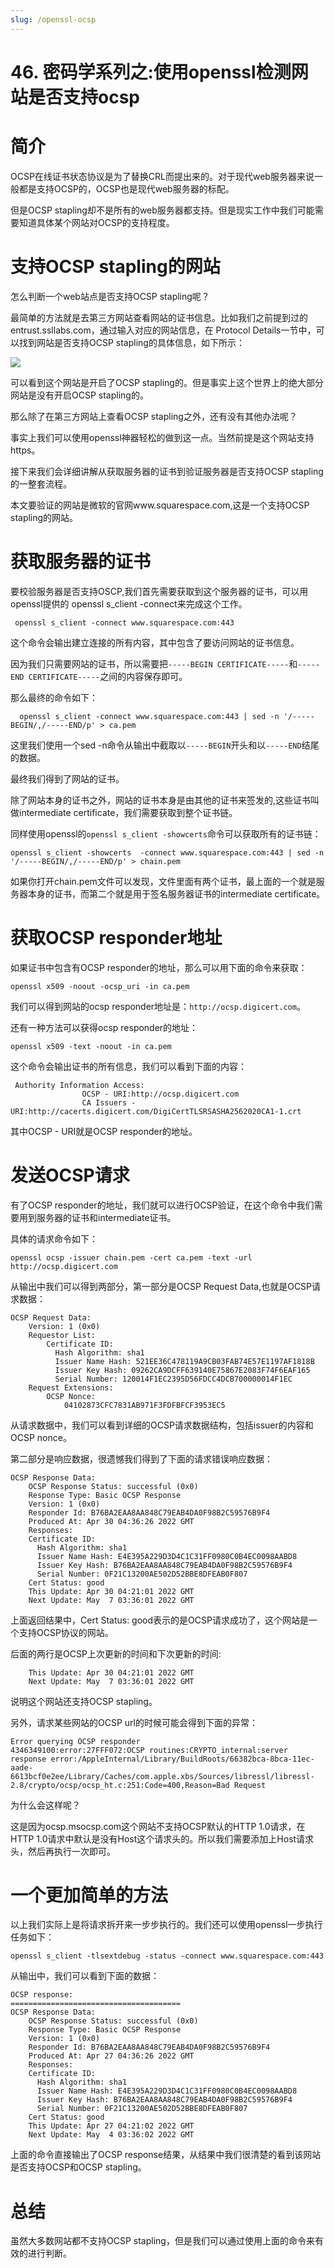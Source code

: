 ```yaml
---
slug: /openssl-ocsp
---
```


# 46. 密码学系列之:使用openssl检测网站是否支持ocsp



# 简介

OCSP在线证书状态协议是为了替换CRL而提出来的。对于现代web服务器来说一般都是支持OCSP的，OCSP也是现代web服务器的标配。

但是OCSP stapling却不是所有的web服务器都支持。但是现实工作中我们可能需要知道具体某个网站对OCSP的支持程度。

# 支持OCSP stapling的网站

怎么判断一个web站点是否支持OCSP stapling呢？

最简单的方法就是去第三方网站查看网站的证书信息。比如我们之前提到过的entrust.ssllabs.com，通过输入对应的网站信息，在
Protocol Details一节中，可以找到网站是否支持OCSP stapling的具体信息，如下所示：

![](https://img-blog.csdnimg.cn/dd1db9a21f3845178d17bcb55bfc70de.png)

可以看到这个网站是开启了OCSP stapling的。但是事实上这个世界上的绝大部分网站是没有开启OCSP stapling的。

那么除了在第三方网站上查看OCSP stapling之外，还有没有其他办法呢？

事实上我们可以使用openssl神器轻松的做到这一点。当然前提是这个网站支持https。

接下来我们会详细讲解从获取服务器的证书到验证服务器是否支持OCSP stapling的一整套流程。

本文要验证的网站是微软的官网www.squarespace.com,这是一个支持OCSP stapling的网站。

# 获取服务器的证书

要校验服务器是否支持OSCP,我们首先需要获取到这个服务器的证书，可以用openssl提供的 openssl s_client -connect来完成这个工作。

```
 openssl s_client -connect www.squarespace.com:443
```

这个命令会输出建立连接的所有内容，其中包含了要访问网站的证书信息。

因为我们只需要网站的证书，所以需要把`-----BEGIN CERTIFICATE-----`和`-----END CERTIFICATE-----`之间的内容保存即可。

那么最终的命令如下：

```
  openssl s_client -connect www.squarespace.com:443 | sed -n '/-----BEGIN/,/-----END/p' > ca.pem
```

这里我们使用一个sed -n命令从输出中截取以`-----BEGIN`开头和以`-----END`结尾的数据。

最终我们得到了网站的证书。

除了网站本身的证书之外，网站的证书本身是由其他的证书来签发的,这些证书叫做intermediate certificate，我们需要获取到整个证书链。

同样使用openssl的`openssl s_client -showcerts`命令可以获取所有的证书链：

```
openssl s_client -showcerts  -connect www.squarespace.com:443 | sed -n '/-----BEGIN/,/-----END/p' > chain.pem
```

如果你打开chain.pem文件可以发现，文件里面有两个证书，最上面的一个就是服务器本身的证书，而第二个就是用于签名服务器证书的intermediate certificate。

# 获取OCSP responder地址

如果证书中包含有OCSP responder的地址，那么可以用下面的命令来获取：

```
openssl x509 -noout -ocsp_uri -in ca.pem 
```

我们可以得到网站的ocsp responder地址是：`http://ocsp.digicert.com`。

还有一种方法可以获得ocsp responder的地址：

```
openssl x509 -text -noout -in ca.pem
```

这个命令会输出证书的所有信息，我们可以看到下面的内容：

```
 Authority Information Access:
                OCSP - URI:http://ocsp.digicert.com
                CA Issuers - URI:http://cacerts.digicert.com/DigiCertTLSRSASHA2562020CA1-1.crt
```

其中OCSP - URI就是OCSP responder的地址。

# 发送OCSP请求

有了OCSP responder的地址，我们就可以进行OCSP验证，在这个命令中我们需要用到服务器的证书和intermediate证书。

具体的请求命令如下：

```
openssl ocsp -issuer chain.pem -cert ca.pem -text -url http://ocsp.digicert.com
```

从输出中我们可以得到两部分，第一部分是OCSP Request Data,也就是OCSP请求数据：

```
OCSP Request Data:
    Version: 1 (0x0)
    Requestor List:
        Certificate ID:
          Hash Algorithm: sha1
          Issuer Name Hash: 521EE36C478119A9CB03FAB74E57E1197AF1818B
          Issuer Key Hash: 09262CA9DCFF639140E75867E2083F74F6EAF165
          Serial Number: 120014F1EC2395D56FDCC4DCB700000014F1EC
    Request Extensions:
        OCSP Nonce:
            04102873CFC7831AB971F3FDFBFCF3953EC5
```

从请求数据中，我们可以看到详细的OCSP请求数据结构，包括issuer的内容和OCSP nonce。

第二部分是响应数据，很遗憾我们得到了下面的请求错误响应数据：

```
OCSP Response Data:
    OCSP Response Status: successful (0x0)
    Response Type: Basic OCSP Response
    Version: 1 (0x0)
    Responder Id: B76BA2EAA8AA848C79EAB4DA0F98B2C59576B9F4
    Produced At: Apr 30 04:36:26 2022 GMT
    Responses:
    Certificate ID:
      Hash Algorithm: sha1
      Issuer Name Hash: E4E395A229D3D4C1C31FF0980C0B4EC0098AABD8
      Issuer Key Hash: B76BA2EAA8AA848C79EAB4DA0F98B2C59576B9F4
      Serial Number: 0F21C13200AE502D52BBE8DFEAB0F807
    Cert Status: good
    This Update: Apr 30 04:21:01 2022 GMT
    Next Update: May  7 03:36:01 2022 GMT
```

上面返回结果中，Cert Status: good表示的是OCSP请求成功了，这个网站是一个支持OCSP协议的网站。

后面的两行是OCSP上次更新的时间和下次更新的时间:

```
    This Update: Apr 30 04:21:01 2022 GMT
    Next Update: May  7 03:36:01 2022 GMT
```

说明这个网站还支持OCSP stapling。

另外，请求某些网站的OCSP url的时候可能会得到下面的异常：

```
Error querying OCSP responder
4346349100:error:27FFF072:OCSP routines:CRYPTO_internal:server response error:/AppleInternal/Library/BuildRoots/66382bca-8bca-11ec-aade-6613bcf0e2ee/Library/Caches/com.apple.xbs/Sources/libressl/libressl-2.8/crypto/ocsp/ocsp_ht.c:251:Code=400,Reason=Bad Request
```

为什么会这样呢？

这是因为ocsp.msocsp.com这个网站不支持OCSP默认的HTTP 1.0请求，在HTTP 1.0请求中默认是没有Host这个请求头的。所以我们需要添加上Host请求头，然后再执行一次即可。

# 一个更加简单的方法

以上我们实际上是将请求拆开来一步步执行的。我们还可以使用openssl一步执行任务如下：

```
openssl s_client -tlsextdebug -status -connect www.squarespace.com:443
```

从输出中，我们可以看到下面的数据：

```
OCSP response:
======================================
OCSP Response Data:
    OCSP Response Status: successful (0x0)
    Response Type: Basic OCSP Response
    Version: 1 (0x0)
    Responder Id: B76BA2EAA8AA848C79EAB4DA0F98B2C59576B9F4
    Produced At: Apr 27 04:36:26 2022 GMT
    Responses:
    Certificate ID:
      Hash Algorithm: sha1
      Issuer Name Hash: E4E395A229D3D4C1C31FF0980C0B4EC0098AABD8
      Issuer Key Hash: B76BA2EAA8AA848C79EAB4DA0F98B2C59576B9F4
      Serial Number: 0F21C13200AE502D52BBE8DFEAB0F807
    Cert Status: good
    This Update: Apr 27 04:21:02 2022 GMT
    Next Update: May  4 03:36:02 2022 GMT
```

上面的命令直接输出了OCSP response结果，从结果中我们很清楚的看到该网站是否支持OCSP和OCSP stapling。

# 总结

虽然大多数网站都不支持OCSP stapling，但是我们可以通过使用上面的命令来有效的进行判断。




